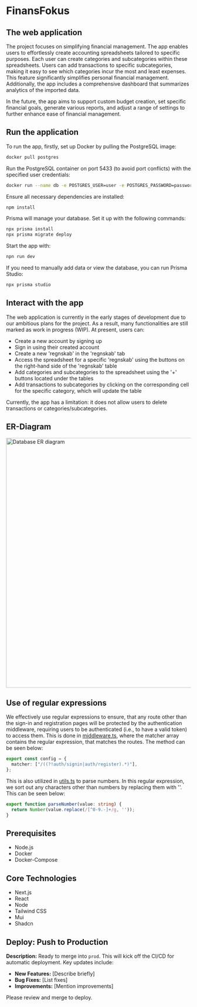 # FinansFokus
## The web application
The project focuses on simplifying financial management. The app enables users to effortlessly create accounting spreadsheets tailored to specific purposes. Each user can create categories and subcategories within these spreadsheets. Users can add transactions to specific subcategories, making it easy to see which categories incur the most and least expenses. This feature significantly simplifies personal financial management. Additionally, the app includes a comprehensive dashboard that summarizes analytics of the imported data.

In the future, the app aims to support custom budget creation, set specific financial goals, generate various reports, and adjust a range of settings to further enhance ease of financial management.

## Run the application
To run the app, firstly, set up Docker by pulling the PostgreSQL image:
```bash
docker pull postgres
```

Run the PostgreSQL container on port 5433 (to avoid port conflicts) with the specified user credentials:

```bash
docker run --name db -e POSTGRES_USER=user -e POSTGRES_PASSWORD=password -p 5433:5432 -d postgres
```

Ensure all necessary dependencies are installed:
```bash
npm install
```

Prisma will manage your database. Set it up with the following commands:

```bash
npx prisma install
npx prisma migrate deploy
```

Start the app with:
```bash
npn run dev
```

If you need to manually add data or view the database, you can run Prisma Studio:

```bash
npx prisma studio
```

## Interact with the app

The web application is currently in the early stages of development due to our ambitious plans for the project. As a result, many functionalities are still marked as work in progress (WIP). At present, users can:
- Create a new account by signing up
- Sign in using their created account
- Create a new 'regnskab' in the 'regnskab' tab
- Access the spreadsheet for a specific 'regnskab' using the buttons on the right-hand side of the 'regnskab' table
- Add categories and subcategories to the spreadsheet using the '+' buttons located under the tables
- Add transactions to subcategories by clicking on the corresponding cell for the specific category, which will update the table

Currently, the app has a limitation: it does not allow users to delete transactions or categories/subcategories.

## ER-Diagram
<img src="https://github.com/simonsejse/dis-webapp-project/assets/40537287/6b7fe028-40fd-4e40-ae22-4bb68140cc82" alt="Database ER diagram" width="827" height="682">

## Use of regular expressions
We effectively use regular expressions to ensure, that any route other than the sign-in and registration pages will be protected by the authentication middleware, requiring users to be authenticated (i.e., to have a valid token) to access them. This is done in  [middleware.ts](./src/middleware.ts), where the matcher array contains the regular expression, that matches the routes. The method can be seen below:
```typescript
export const config = {
  matcher: ["/((?!auth/signin|auth/register).*)"],
};
```
This is also utilized in [utils.ts](./src/lib/utils.ts) to parse numbers. In this regular expression, we sort out any characters other than numbers by replacing them with ''. This can be seen below:
```typescript
export function parseNumber(value: string) {
  return Number(value.replace(/[^0-9.-]+/g, ''));
}
```

## Prerequisites

- Node.js
- Docker
- Docker-Compose

## Core Technologies
- Next.js
- React
- Node
- Tailwind CSS
- Mui
- Shadcn

## Deploy: Push to Production

**Description:**
Ready to merge into `prod`. This will kick off the CI/CD for automatic deployment. Key updates include:

- **New Features:** [Describe briefly]
- **Bug Fixes:** [List fixes]
- **Improvements:** [Mention improvements]

Please review and merge to deploy.
